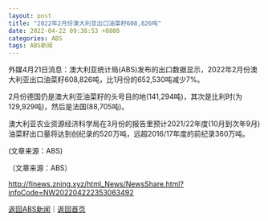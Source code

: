 ```yaml
---
layout: post
title: "2022年2月份澳大利亚出口油菜籽608,826吨"
date: 2022-04-22 09:38:53 +0800
categories: ABS
tags: ABS新闻
---
```

<p>外媒4月21日消息：澳大利亚统计局(ABS)发布的出口数据显示，2022年2月份澳大利亚出口油菜籽608,826吨，比1月份的652,530吨减少7%。</p>
 <p>2月份德国仍是澳大利亚油菜籽的头号目的地(141,294吨)，其次是比利时(为129,929吨)，然后是法国(88,705吨)。</p>
 <p>澳大利亚农业资源经济科学局在3月份的报告里预计2021/22年度(10月到次年9月)油菜籽出口量将达到创纪录的520万吨，远超2016/17年度的前纪录360万吨。</p>
 <p>(文章来源：ABS)</p><p class="em_media">（文章来源：ABS）</p>

<http://finews.zning.xyz/html_News/NewsShare.html?infoCode=NW202204222353063492>

[返回ABS新闻](//finews.withounder.com/category/ABS.html)｜[返回首页](//finews.withounder.com/)